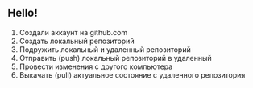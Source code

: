 ## Hello!

1. Создали аккаунт на github.com
2. Создать локальный репозиторий
3. Подружить локальный и удаленный репозиторий
4. Отправить (push) локальный репозиторий в удаленный
5. Провести изменения с другого компьютера
6. Выкачать (pull) актуальное состояние с удаленного репозитория

 
